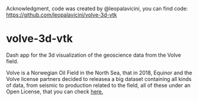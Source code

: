Acknowledgment, code was created by @leopalavicini, you can find code: https://github.com/leopalavicini/volve-3d-vtk

# volve-3d-vtk
Dash app for the 3d visualization of the geoscience data from the Volve field. 

Volve is a Norwegian Oil Field in the North Sea, that in 2018, Equinor and the Volve license partners decided to releasea a big dataset containing all kinds of data, from seismic to production related to the field, all of these under an Open License, that you can check [here.](https://www.equinor.com/content/dam/statoil/documents/what-we-do/Equinor-HRS-Terms-and-conditions-for-licence-to-data-Volve.pdf)

